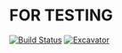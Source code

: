 # FOR TESTING
<!-- Uncomment the following line after replacing placeholders -->
[![Build Status](https://ci.appveyor.com/api/projects/status/xjpbs6msa6westyj?svg=true)](https://ci.appveyor.com/project/LazyGeniusMan/sc00p-test "Build Status") [![Excavator](https://github.com/LazyGeniusMan/Sc00p-Test/actions/workflows/excavator.yml/badge.svg)](https://github.com/LazyGeniusMan/Sc00p-Test/actions/workflows/excavator.yml)
